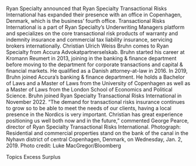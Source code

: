 Ryan Specialty announced that Ryan Specialty Transactional Risks International has expanded their presence with an office in Copenhagen, Denmark, which is the business’ fourth office.
Transactional Risks International is a part of Ryan Specialty’s Underwriting Managers platform and specializes on the core transactional risk products of warranty and indemnity insurance and commercial tax liability insurance, servicing brokers internationally.
Christian Ulrich Weiss Bruhn comes to Ryan Specialty from Accura Advokatpartnerselskab. Bruhn started his career at Kromann Reumert in 2013, joining in the banking & finance department before moving to the department for corporate transactions and capital & financial markets. He qualified as a Danish attorney-at-law in 2016. In 2019, Bruhn joined Accura’s banking & finance department. He holds a Bachelor of Laws and a Master of Laws from the University of Copenhagen as well as a Master of Laws from the London School of Economics and Political Science. Bruhn joined Ryan Specialty Transactional Risks International in November 2022.
“The demand for transactional risks insurance continues to grow so to be able to meet the needs of our clients, having a local presence in the Nordics is very important. Christian has great experience positioning us well both now and in the future,” commented George Pearce, director of Ryan Specialty Transactional Risks International.
Photograph: Residential and commercial properties stand on the bank of the canal in the Nyhavn district of central Copenhagen, Denmark, on Wednesday, Jan. 2, 2019. Photo credit: Luke MacGregor/Bloomberg

Topics
Excess Surplus
